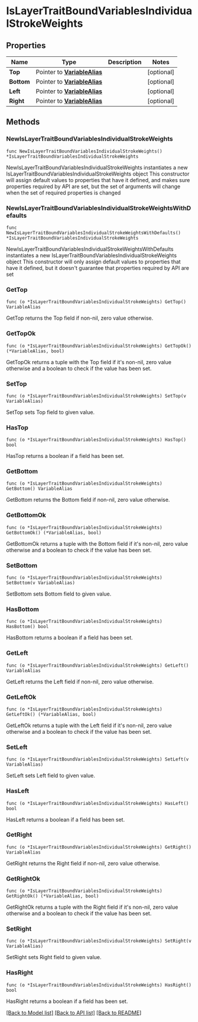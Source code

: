 # IsLayerTraitBoundVariablesIndividualStrokeWeights

## Properties

Name | Type | Description | Notes
------------ | ------------- | ------------- | -------------
**Top** | Pointer to [**VariableAlias**](VariableAlias.md) |  | [optional] 
**Bottom** | Pointer to [**VariableAlias**](VariableAlias.md) |  | [optional] 
**Left** | Pointer to [**VariableAlias**](VariableAlias.md) |  | [optional] 
**Right** | Pointer to [**VariableAlias**](VariableAlias.md) |  | [optional] 

## Methods

### NewIsLayerTraitBoundVariablesIndividualStrokeWeights

`func NewIsLayerTraitBoundVariablesIndividualStrokeWeights() *IsLayerTraitBoundVariablesIndividualStrokeWeights`

NewIsLayerTraitBoundVariablesIndividualStrokeWeights instantiates a new IsLayerTraitBoundVariablesIndividualStrokeWeights object
This constructor will assign default values to properties that have it defined,
and makes sure properties required by API are set, but the set of arguments
will change when the set of required properties is changed

### NewIsLayerTraitBoundVariablesIndividualStrokeWeightsWithDefaults

`func NewIsLayerTraitBoundVariablesIndividualStrokeWeightsWithDefaults() *IsLayerTraitBoundVariablesIndividualStrokeWeights`

NewIsLayerTraitBoundVariablesIndividualStrokeWeightsWithDefaults instantiates a new IsLayerTraitBoundVariablesIndividualStrokeWeights object
This constructor will only assign default values to properties that have it defined,
but it doesn't guarantee that properties required by API are set

### GetTop

`func (o *IsLayerTraitBoundVariablesIndividualStrokeWeights) GetTop() VariableAlias`

GetTop returns the Top field if non-nil, zero value otherwise.

### GetTopOk

`func (o *IsLayerTraitBoundVariablesIndividualStrokeWeights) GetTopOk() (*VariableAlias, bool)`

GetTopOk returns a tuple with the Top field if it's non-nil, zero value otherwise
and a boolean to check if the value has been set.

### SetTop

`func (o *IsLayerTraitBoundVariablesIndividualStrokeWeights) SetTop(v VariableAlias)`

SetTop sets Top field to given value.

### HasTop

`func (o *IsLayerTraitBoundVariablesIndividualStrokeWeights) HasTop() bool`

HasTop returns a boolean if a field has been set.

### GetBottom

`func (o *IsLayerTraitBoundVariablesIndividualStrokeWeights) GetBottom() VariableAlias`

GetBottom returns the Bottom field if non-nil, zero value otherwise.

### GetBottomOk

`func (o *IsLayerTraitBoundVariablesIndividualStrokeWeights) GetBottomOk() (*VariableAlias, bool)`

GetBottomOk returns a tuple with the Bottom field if it's non-nil, zero value otherwise
and a boolean to check if the value has been set.

### SetBottom

`func (o *IsLayerTraitBoundVariablesIndividualStrokeWeights) SetBottom(v VariableAlias)`

SetBottom sets Bottom field to given value.

### HasBottom

`func (o *IsLayerTraitBoundVariablesIndividualStrokeWeights) HasBottom() bool`

HasBottom returns a boolean if a field has been set.

### GetLeft

`func (o *IsLayerTraitBoundVariablesIndividualStrokeWeights) GetLeft() VariableAlias`

GetLeft returns the Left field if non-nil, zero value otherwise.

### GetLeftOk

`func (o *IsLayerTraitBoundVariablesIndividualStrokeWeights) GetLeftOk() (*VariableAlias, bool)`

GetLeftOk returns a tuple with the Left field if it's non-nil, zero value otherwise
and a boolean to check if the value has been set.

### SetLeft

`func (o *IsLayerTraitBoundVariablesIndividualStrokeWeights) SetLeft(v VariableAlias)`

SetLeft sets Left field to given value.

### HasLeft

`func (o *IsLayerTraitBoundVariablesIndividualStrokeWeights) HasLeft() bool`

HasLeft returns a boolean if a field has been set.

### GetRight

`func (o *IsLayerTraitBoundVariablesIndividualStrokeWeights) GetRight() VariableAlias`

GetRight returns the Right field if non-nil, zero value otherwise.

### GetRightOk

`func (o *IsLayerTraitBoundVariablesIndividualStrokeWeights) GetRightOk() (*VariableAlias, bool)`

GetRightOk returns a tuple with the Right field if it's non-nil, zero value otherwise
and a boolean to check if the value has been set.

### SetRight

`func (o *IsLayerTraitBoundVariablesIndividualStrokeWeights) SetRight(v VariableAlias)`

SetRight sets Right field to given value.

### HasRight

`func (o *IsLayerTraitBoundVariablesIndividualStrokeWeights) HasRight() bool`

HasRight returns a boolean if a field has been set.


[[Back to Model list]](../README.md#documentation-for-models) [[Back to API list]](../README.md#documentation-for-api-endpoints) [[Back to README]](../README.md)


